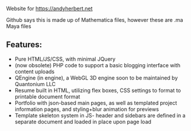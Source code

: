 Website for https://andyherbert.net

Github says this is made up of Mathematica files, however these are .ma Maya files

## Features:
* Pure HTML/JS/CSS, with minimal JQuery
* (now obsolete) PHP code to support a basic blogging interface with content uploads
* QEngine (in engine), a WebGL 3D engine soon to be maintained by Quantonium LLC
* Resume built in HTML, utilizing flex boxes, CSS settings to format to printable document format
* Portfolio with json-based main pages, as well as templated project information pages, and styling+blur animation for previews
* Template skeleton system in JS- header and sidebars are defined in a separate document and loaded in place upon page load
